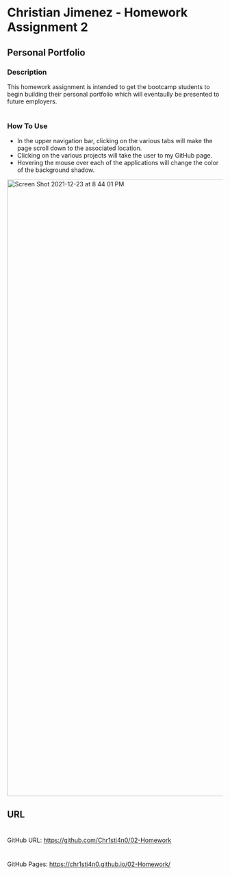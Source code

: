 # Christian Jimenez - Homework Assignment 2

## Personal Portfolio

### Description
This homework assignment is intended to get the bootcamp students to begin building their personal portfolio which will eventaully be presented to future employers. 

#

### How To Use
- In the upper navigation bar, clicking on the various tabs will make the page scroll down to the associated location.
- Clicking on the various projects will take the user to my GitHub page. 
- Hovering the mouse over each of the applications will change the color of the background shadow. 

<img width="1440" alt="Screen Shot 2021-12-23 at 8 44 01 PM" src="https://user-images.githubusercontent.com/92955084/147313697-fb113734-5298-4c99-bd8c-6d24c5517bab.png">

## URL
#

GitHub URL: https://github.com/Chr1sti4n0/02-Homework
#
GitHub Pages: https://chr1sti4n0.github.io/02-Homework/